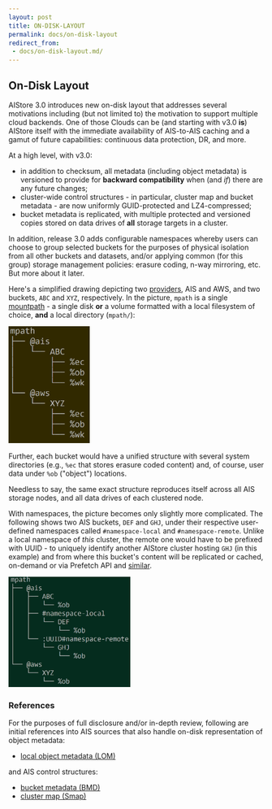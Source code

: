 ```yaml
---
layout: post
title: ON-DISK-LAYOUT
permalink: docs/on-disk-layout
redirect_from:
 - docs/on-disk-layout.md/
---
```


## On-Disk Layout

AIStore 3.0 introduces new on-disk layout that addresses several motivations including (but not limited to) the motivation to support multiple cloud backends. One of those Clouds can be (and starting with v3.0 **is**) AIStore itself with the immediate availability of AIS-to-AIS caching and a gamut of future capabilities: continuous data protection, DR, and more.

At a high level, with v3.0:

- in addition to checksum, all metadata (including object metadata) is versioned to provide for **backward compatibility** when (and *if*) there are any future changes;
- cluster-wide control structures -  in particular, cluster map and bucket metadata - are now uniformly GUID-protected and LZ4-compressed;
- bucket metadata is replicated, with multiple protected and versioned copies stored on data drives of **all** storage targets in a cluster.

In addition, release 3.0 adds configurable namespaces whereby users can choose to group selected buckets for the purposes of physical isolation from all other buckets and datasets, and/or applying common (for this group) storage management policies: erasure coding, n-way mirroring, etc. But more about it later.

Here's a simplified drawing depicting two [providers](./providers.md), AIS and AWS, and two buckets, `ABC` and `XYZ`, respectively. In the picture, `mpath` is a single [mountpath](./configuration.md) - a single disk **or** a volume formatted with a local filesystem of choice, **and** a local directory (`mpath/`):

<img src="images/PBCT.png" alt="on-disk hierarchy" width="160">

Further, each bucket would have a unified structure with several system directories (e.g., `%ec` that stores erasure coded content) and, of course, user data under `%ob` ("object") locations.

Needless to say, the same exact structure reproduces itself across all AIS storage nodes, and all data drives of each clustered node.

With namespaces, the picture becomes only slightly more complicated. The following shows two AIS buckets, `DEF` and `GHJ`, under their respective user-defined namespaces called `#namespace-local` and `#namespace-remote`.  Unlike a local namespace of *this* cluster, the remote one would have to be prefixed with UUID - to uniquely identify another AIStore cluster hosting `GHJ` (in this example) and from where this bucket's content will be replicated or cached, on-demand or via Prefetch API and [similar](./overview.md#existing-datasets).

<img src="images/PBCT-with-namespaces.png" alt="with namespaces" width="240">

### References

For the purposes of full disclosure and/or in-depth review, following are initial references into AIS sources that also handle on-disk representation of object metadata:

* [local object metadata (LOM)](/aistore/cluster/lom_xattr.go)

 and AIS control structures:

* [bucket metadata (BMD)](/aistore/ais/bucketmeta.go)
* [cluster map (Smap)](/aistore/ais/clustermap.go)
